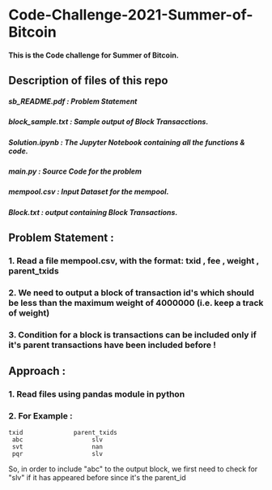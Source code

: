 # Code-Challenge-2021-Summer-of-Bitcoin

#### This is the Code challenge for Summer of Bitcoin.  

## Description of files of this repo

#####  sb_README.pdf : Problem Statement

#####  block_sample.txt : Sample output of Block Transacctions.

#####  Solution.ipynb : The Jupyter Notebook containing all the functions & code.

#####  main.py : Source Code for the problem

#####  mempool.csv : Input Dataset for the mempool.

#####  Block.txt : output containing Block Transactions.

## Problem Statement :

### 1. Read a file mempool.csv, with the format:   txid , fee , weight , parent_txids

### 2. We need to output a block of transaction id's which should be less than the maximum weight of 4000000 (i.e. keep a track of weight)  

### 3. Condition for a block is transactions can be included only if it's parent transactions have been included before !

     
## Approach :
### 1. Read files using pandas module in python 

### 2. For Example :

    txid              parent_txids
     abc                   slv
     svt                   nan
     pqr                   slv
   
   So, in order to include "abc" to the output block, we first need to check for "slv" if it has appeared before since it's the parent_id
